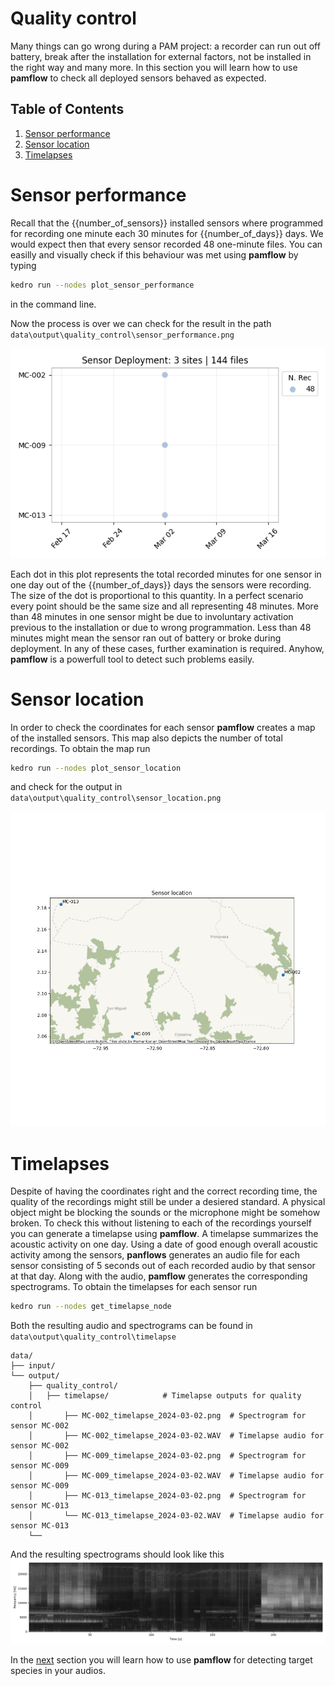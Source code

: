 # Quality control

 Many things can go wrong during a PAM  project: a recorder can run out off battery,  break after the installation for external factors, not be installed in the right way and many more. In this section you will learn how to use **pamflow**  to check  all deployed  sensors behaved as expected.

## Table of Contents
1. [Sensor performance](#sensor-performance)
2. [Sensor location](#sensor-location)
3. [Timelapses](#timelapses)

# Sensor performance
Recall that the {{number_of_sensors}} installed sensors where  programmed for recording one minute each 30 minutes for {{number_of_days}} days. We would expect then that every sensor recorded 48 one-minute files. You can easilly and visually check if this behaviour was met using **pamflow** by typing 

```bash
kedro run --nodes plot_sensor_performance
```

in the command line. 

Now the process is over we can check for the result in the path `data\output\quality_control\sensor_performance.png`

 ![](../../meta/images/sensor_performance.png)

 Each dot in this plot represents the total recorded  minutes for one sensor in one day out of the {{number_of_days}} days the sensors were recording. The size of the dot is proportional to this quantity. In a perfect scenario every point should be the same size and all representing 48 minutes. More than 48 minutes in one sensor might be due to involuntary activation previous to the installation or due to wrong programmation. Less than 48 minutes might mean the sensor ran out of battery or broke during deployment. In any of these cases, further examination is required. Anyhow, **pamflow** is a powerfull tool to detect such problems easily.  
# Sensor location

In order to check the coordinates for each sensor  **pamflow** creates a map of the installed sensors. This map also depicts the number of total recordings. To obtain the map run 
```bash
kedro run --nodes plot_sensor_location
```
and check for the output in `data\output\quality_control\sensor_location.png`

 ![](../../meta/images/sensor_location.png)
# Timelapses

Despite of having the coordinates right and the correct recording time, the quality of the recordings might still be under a desiered standard. A physical object might be blocking the sounds or the microphone might be somehow broken. To check this without listening to  each of the recordings yourself you can generate a timelapse using **pamflow**. A timelapse summarizes the acoustic activity on one day. Using a date of good enough overall acoustic activity among the sensors, **panflows** generates an audio file for each sensor consisting of 5 seconds out of each recorded audio by that sensor at that day. Along with the audio, **pamflow** generates the corresponding spectrograms. To obtain the timelapses for each sensor run 

```bash
kedro run --nodes get_timelapse_node
```

Both the resulting audio and spectrograms can be found  in `data\output\quality_control\timelapse`

```plaintext
data/
├── input/                        
└── output/                          
    ├── quality_control/          
    │   ├── timelapse/            # Timelapse outputs for quality control
    │       ├── MC-002_timelapse_2024-03-02.png  # Spectrogram for sensor MC-002
    │       ├── MC-002_timelapse_2024-03-02.WAV  # Timelapse audio for sensor MC-002
    │       ├── MC-009_timelapse_2024-03-02.png  # Spectrogram for sensor MC-009
    │       ├── MC-009_timelapse_2024-03-02.WAV  # Timelapse audio for sensor MC-009
    │       ├── MC-013_timelapse_2024-03-02.png  # Spectrogram for sensor MC-013
    │       └── MC-013_timelapse_2024-03-02.WAV  # Timelapse audio for sensor MC-013
    └──               
```

And the resulting spectrograms should look like this
 ![](../../meta/images/MC-009_timelapse_2024-03-02.png)


In the [next](./species_detection.md) section you will learn how to use **pamflow** for detecting target species in your audios.
